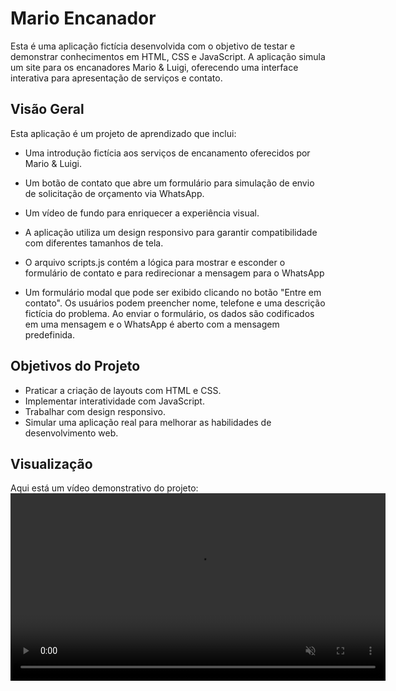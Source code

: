 # Mario Encanador

Esta é uma aplicação fictícia desenvolvida com o objetivo de testar e demonstrar conhecimentos em HTML, CSS e JavaScript. A aplicação simula um site para os encanadores Mario & Luigi, oferecendo uma interface interativa para apresentação de serviços e contato.

## Visão Geral

Esta aplicação é um projeto de aprendizado que inclui:

- Uma introdução fictícia aos serviços de encanamento oferecidos por Mario & Luigi.
- Um botão de contato que abre um formulário para simulação de envio de solicitação de orçamento via WhatsApp.
- Um vídeo de fundo para enriquecer a experiência visual.
- A aplicação utiliza um design responsivo para garantir compatibilidade com diferentes tamanhos de tela.
- O arquivo scripts.js contém a lógica para mostrar e esconder o formulário de contato e para redirecionar a mensagem para o WhatsApp

- Um formulário modal que pode ser exibido clicando no botão "Entre em contato".
Os usuários podem preencher nome, telefone e uma descrição fictícia do problema.
Ao enviar o formulário, os dados são codificados em uma mensagem e o WhatsApp é aberto com a mensagem predefinida.

## Objetivos do Projeto
- Praticar a criação de layouts com HTML e CSS.
- Implementar interatividade com JavaScript.
- Trabalhar com design responsivo.
- Simular uma aplicação real para melhorar as habilidades de desenvolvimento web.

## Visualização
Aqui está um vídeo demonstrativo do projeto:
<video src="assets/preview.mp4" autoplay muted loop controls width="600"></video>